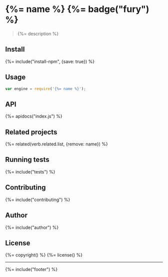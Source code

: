 # {%= name %} {%= badge("fury") %}

> {%= description %}

## Install
{%= include("install-npm", {save: true}) %}

## Usage

```js
var engine = require('{%= name %}');
```

## API
{%= apidocs("index.js") %}

## Related projects
{%= related(verb.related.list, {remove: name}) %}  

## Running tests
{%= include("tests") %}

## Contributing
{%= include("contributing") %}

## Author
{%= include("author") %}

## License
{%= copyright() %}
{%= license() %}

***

{%= include("footer") %}

